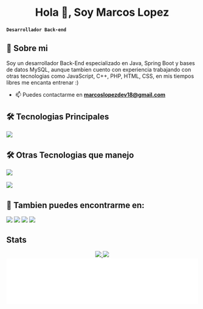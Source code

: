 <h1 align="center">Hola 👋, Soy Marcos Lopez</h1>

**`Desarrollador Back-end`**
## 🚀 Sobre mi
Soy un desarrollador Back-End especializado en Java, Spring Boot y bases de datos MySQL, aunque tambien cuento con experiencia trabajando con otras tecnologias como JavaScript, C++, PHP, HTML, CSS, en mis tiempos libres me encanta entrenar :)

- 📫 Puedes contactarme en **<marcoslopezdev18@gmail.com>**

## 🛠 Tecnologias Principales 
<p user-select="none" align="left">
   <a href="#" rel="noreferrer"> <img src="https://skillicons.dev/icons?i=java,maven,spring,hibernate"/> </a>
</p>

## 🛠 Otras Tecnologias que manejo
<p align="left"> 
   <a href="#" rel="noreferrer"> <img src="https://skillicons.dev/icons?i=py,js,cpp,html,css,php"/> </a>
</p>
<p align="left"> 
   <a href="#" rel="noreferrer"> <img src="https://skillicons.dev/icons?i=linux,gcp,docker,git,postman,idea,vscode"/> </a>
</p>

## 🔗 Tambien puedes encontrarme en:

<div data-locale="es_ES" data-size="medium" data-theme="light" data-type="HORIZONTAL" data-vanity="marcos-lopez-dev" data-version="v1"> 
  <a href="https://twitter.com/ikarolopez" target="_blank"><img src="https://img.shields.io/badge/-Twitter-1D9BF0?style=for-the-badge&logo=twitter&logoColor=white" target="_blank"></a>
  <a href="https://instagram.com/srlopez_18" target="_blank"><img src="https://img.shields.io/badge/-Instagram-%23E4405F?style=for-the-badge&logo=instagram&logoColor=white" target="_blank"></a>
  <a href = https://es.stackoverflow.com/users/301174/marcos-lopez"><img src="https://img.shields.io/badge/-Stack_OverFlow-F48023?style=for-the-badge&logo=stackoverflow&logoColor=white" target="_blank"></a>
  <a href="https://ar.linkedin.com/in/marcos-lopez-dev?trk=profile-badge" target="_blank"><img src="https://img.shields.io/badge/-LinkedIn-%230077B5?style=for-the-badge&logo=linkedin&logoColor=white" target="_blank"></a> 

## Stats

<div align="center">
  <a href="https://github.com/MarcossIC">
  <img height="180em" src="https://github-readme-stats.vercel.app/api?username=marcossIC&show_icons=true&theme=gruvbox&include_all_commits=true&count_private=true&border_color=5c5c5c"/>
  <img height="180em" src="https://github-readme-stats.vercel.app/api/top-langs/?username=marcossIC&layout=compact&langs_count=7&theme=gruvbox&border_color=5c5c5c"/>
</div>

<img height="120" alt="Gracias por la visita" width="100%" src="https://raw.githubusercontent.com/MarcossIC/MarcossIC/e71acb8f034134b06ce4407cfd1ca23f34ece4c4/thxyw.svg" />

